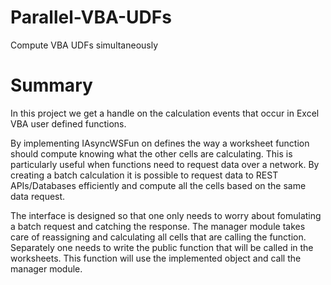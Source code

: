 # Parallel-VBA-UDFs
Compute VBA UDFs simultaneously

# Summary

In this project we get a handle on the calculation events that occur in Excel VBA user defined functions. 

By implementing IAsyncWSFun on defines the way a worksheet function should compute knowing what the other cells are calculating. This is particularly useful when functions need to request data over a network. By creating a batch  calculation it is possible to request data to REST APIs/Databases efficiently and compute all the cells based on the same data request.

The interface is designed so that one only needs to worry about fomulating a batch request and catching the response. The manager module takes care of reassigning and calculating all cells that are calling the function. Separately one needs to write the public function that will be called in the worksheets. This function will use the implemented object and call the manager module.
